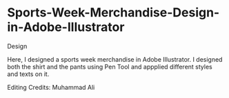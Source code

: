 # Sports-Week-Merchandise-Design-in-Adobe-Illustrator

Design

Here, I designed a sports week merchandise in Adobe Illustrator. I designed both the shirt and the pants using Pen Tool and appplied different styles and texts on it.

Editing Credits: Muhammad Ali
